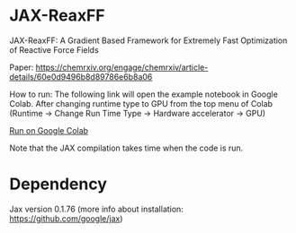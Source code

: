 # JAX-ReaxFF
JAX-ReaxFF: A Gradient Based Framework for Extremely Fast Optimization of Reactive Force Fields

Paper: https://chemrxiv.org/engage/chemrxiv/article-details/60e0d9496b8d89786e6b8a06

How to run: The following link will open the example notebook in Google Colab.
After changing runtime type to GPU from the top menu of Colab (Runtime -> Change Run Time Type -> Hardware accelerator -> GPU)

[Run on Google Colab](https://colab.research.google.com/github/cagrikymk/JAX-ReaxFF/blob/master/example_training_run.ipynb)

Note that the JAX compilation takes time when the code is run.

# Dependency
Jax version 0.1.76 (more info about installation: https://github.com/google/jax)

